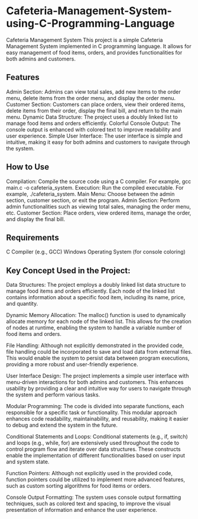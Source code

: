# Cafeteria-Management-System-using-C-Programming-Language
Cafeteria Management System This project is a simple Cafeteria Management System implemented in C programming language. It allows for easy management of food items, orders, and provides functionalities for both admins and customers.

## Features
Admin Section: Admins can view total sales, add new items to the order menu, delete items from the order menu, and display the order menu.
Customer Section: Customers can place orders, view their ordered items, delete items from their order, display the final bill, and return to the main menu.
Dynamic Data Structure: The project uses a doubly linked list to manage food items and orders efficiently.
Colorful Console Output: The console output is enhanced with colored text to improve readability and user experience.
Simple User Interface: The user interface is simple and intuitive, making it easy for both admins and customers to navigate through the system.

## How to Use
Compilation: Compile the source code using a C compiler. For example, gcc main.c -o cafeteria_system.
Execution: Run the compiled executable. For example, ./cafeteria_system.
Main Menu: Choose between the admin section, customer section, or exit the program.
Admin Section: Perform admin functionalities such as viewing total sales, managing the order menu, etc.
Customer Section: Place orders, view ordered items, manage the order, and display the final bill.

## Requirements
C Compiler (e.g., GCC)
Windows Operating System (for console coloring)

## Key Concept Used in the Project:

Data Structures: The project employs a doubly linked list data structure to manage food items and orders efficiently. Each node of the linked list contains information about a specific food item, including its name, price, and quantity.

Dynamic Memory Allocation: The malloc() function is used to dynamically allocate memory for each node of the linked list. This allows for the creation of nodes at runtime, enabling the system to handle a variable number of food items and orders.

File Handling: Although not explicitly demonstrated in the provided code, file handling could be incorporated to save and load data from external files. This would enable the system to persist data between program executions, providing a more robust and user-friendly experience.

User Interface Design: The project implements a simple user interface with menu-driven interactions for both admins and customers. This enhances usability by providing a clear and intuitive way for users to navigate through the system and perform various tasks.

Modular Programming: The code is divided into separate functions, each responsible for a specific task or functionality. This modular approach enhances code readability, maintainability, and reusability, making it easier to debug and extend the system in the future.

Conditional Statements and Loops: Conditional statements (e.g., if, switch) and loops (e.g., while, for) are extensively used throughout the code to control program flow and iterate over data structures. These constructs enable the implementation of different functionalities based on user input and system state.

Function Pointers: Although not explicitly used in the provided code, function pointers could be utilized to implement more advanced features, such as custom sorting algorithms for food items or orders.

Console Output Formatting: The system uses console output formatting techniques, such as colored text and spacing, to improve the visual presentation of information and enhance the user experience.
